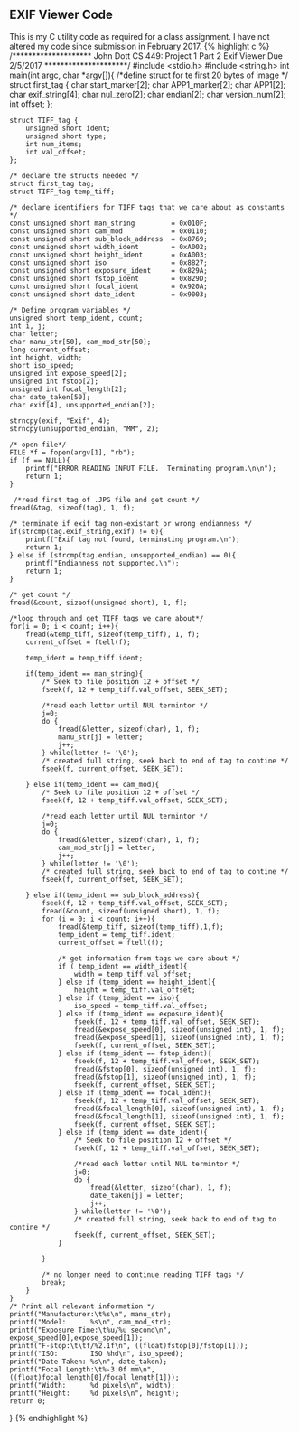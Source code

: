 ## EXIF Viewer Code

This is my C utility code as required for a class assignment.  I have not altered my code since submission in February 2017.
{% highlight c %}
/********************
John Dott
CS 449: Project 1 Part 2
Exif Viewer
Due 2/5/2017
*********************/
#include <stdio.h>
#include <string.h>
int main(int argc, char *argv[]){
	/*define struct for te first 20 bytes of image */
	struct first_tag {
		char start_marker[2];
		char APP1_marker[2];
		char APP1[2];
		char exif_string[4];
		char nul_zero[2];
		char endian[2];
		char version_num[2];
		int offset;
	};
	
	struct TIFF_tag {
		unsigned short ident;
		unsigned short type;
		int num_items;
		int val_offset;
	};
	
	/* declare the structs needed */
	struct first_tag tag;
	struct TIFF_tag temp_tiff;
	
	/* declare identifiers for TIFF tags that we care about as constants */
	const unsigned short man_string			= 0x010F;
	const unsigned short cam_mod			= 0x0110;
	const unsigned short sub_block_address 	= 0x8769;
	const unsigned short width_ident 		= 0xA002;
	const unsigned short height_ident 		= 0xA003;
	const unsigned short iso 				= 0x8827;
	const unsigned short exposure_ident 	= 0x829A;
	const unsigned short fstop_ident 		= 0x829D;
	const unsigned short focal_ident 		= 0x920A;
	const unsigned short date_ident 		= 0x9003;
	
	/* Define program variables */
	unsigned short temp_ident, count;
	int i, j;
	char letter;
	char manu_str[50], cam_mod_str[50];
	long current_offset;
	int height, width;
	short iso_speed;
	unsigned int expose_speed[2];
	unsigned int fstop[2];
	unsigned int focal_length[2];
	char date_taken[50];
	char exif[4], unsupported_endian[2];
	
	strncpy(exif, "Exif", 4);
	strncpy(unsupported_endian, "MM", 2);
	
	/* open file*/
	FILE *f = fopen(argv[1], "rb");
	if (f == NULL){
		printf("ERROR READING INPUT FILE.  Terminating program.\n\n");
		return 1;
	}
	
	 /*read first tag of .JPG file and get count */
	fread(&tag, sizeof(tag), 1, f);
	
	/* terminate if exif tag non-existant or wrong endianness */
	if(strcmp(tag.exif_string,exif) != 0){
		printf("Exif tag not found, terminating program.\n");
		return 1;
	} else if (strcmp(tag.endian, unsupported_endian) == 0){
		printf("Endianness not supported.\n");
		return 1;
	}
		
	/* get count */
	fread(&count, sizeof(unsigned short), 1, f);
	
	/*loop through and get TIFF tags we care about*/
	for(i = 0; i < count; i++){
		fread(&temp_tiff, sizeof(temp_tiff), 1, f);
		current_offset = ftell(f);
		
		temp_ident = temp_tiff.ident;
	
		if(temp_ident == man_string){
			/* Seek to file position 12 + offset */
			fseek(f, 12 + temp_tiff.val_offset, SEEK_SET);
			
			/*read each letter until NUL termintor */
			j=0;
			do {
				fread(&letter, sizeof(char), 1, f);
				manu_str[j] = letter;
				j++;
			} while(letter != '\0');
			/* created full string, seek back to end of tag to contine */
			fseek(f, current_offset, SEEK_SET);
			
		} else if(temp_ident == cam_mod){
			/* Seek to file position 12 + offset */
			fseek(f, 12 + temp_tiff.val_offset, SEEK_SET);
			
			/*read each letter until NUL termintor */
			j=0;
			do {
				fread(&letter, sizeof(char), 1, f);
				cam_mod_str[j] = letter;
				j++;
			} while(letter != '\0');
			/* created full string, seek back to end of tag to contine */
			fseek(f, current_offset, SEEK_SET);
			
		} else if(temp_ident == sub_block_address){
			fseek(f, 12 + temp_tiff.val_offset, SEEK_SET);
			fread(&count, sizeof(unsigned short), 1, f);
			for (i = 0; i < count; i++){
				fread(&temp_tiff, sizeof(temp_tiff),1,f);
				temp_ident = temp_tiff.ident;
				current_offset = ftell(f);
				
				/* get information from tags we care about */
				if ( temp_ident == width_ident){
					width = temp_tiff.val_offset;
				} else if (temp_ident == height_ident){
					height = temp_tiff.val_offset;
				} else if (temp_ident == iso){
					iso_speed = temp_tiff.val_offset;
				} else if (temp_ident == exposure_ident){
					fseek(f, 12 + temp_tiff.val_offset, SEEK_SET);
					fread(&expose_speed[0], sizeof(unsigned int), 1, f);
					fread(&expose_speed[1], sizeof(unsigned int), 1, f);
					fseek(f, current_offset, SEEK_SET);
				} else if (temp_ident == fstop_ident){
					fseek(f, 12 + temp_tiff.val_offset, SEEK_SET);
					fread(&fstop[0], sizeof(unsigned int), 1, f);
					fread(&fstop[1], sizeof(unsigned int), 1, f);
					fseek(f, current_offset, SEEK_SET);
				} else if (temp_ident == focal_ident){
					fseek(f, 12 + temp_tiff.val_offset, SEEK_SET);
					fread(&focal_length[0], sizeof(unsigned int), 1, f);
					fread(&focal_length[1], sizeof(unsigned int), 1, f);
					fseek(f, current_offset, SEEK_SET);
				} else if (temp_ident == date_ident){
					/* Seek to file position 12 + offset */
					fseek(f, 12 + temp_tiff.val_offset, SEEK_SET);
					
					/*read each letter until NUL termintor */
					j=0;
					do {
						fread(&letter, sizeof(char), 1, f);
						date_taken[j] = letter;
						j++;
					} while(letter != '\0');
					/* created full string, seek back to end of tag to contine */
					fseek(f, current_offset, SEEK_SET);
				}
				
			}
			
			/* no longer need to continue reading TIFF tags */
			break;
		}
	}
	/* Print all relevant information */
	printf("Manufacturer:\t%s\n", manu_str);
	printf("Model: 		%s\n", cam_mod_str);
	printf("Exposure Time:\t%u/%u second\n", expose_speed[0],expose_speed[1]);
	printf("F-stop:\t\tf/%2.1f\n", ((float)fstop[0]/fstop[1]));
	printf("ISO:		ISO %hd\n", iso_speed);
	printf("Date Taken:	%s\n", date_taken);
	printf("Focal Length:\t%-3.0f mm\n", ((float)focal_length[0]/focal_length[1]));
	printf("Width: 		%d pixels\n", width);
	printf("Height:		%d pixels\n", height);
	return 0;
}
{% endhighlight %}
